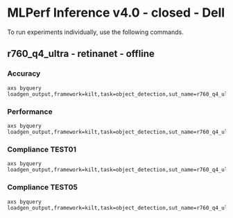 
# MLPerf Inference v4.0 - closed - Dell

To run experiments individually, use the following commands.

## r760_q4_ultra - retinanet - offline

### Accuracy  

```
axs byquery loadgen_output,framework=kilt,task=object_detection,sut_name=r760_q4_ultra,model_name=retinanet,device=qaic,collection_name=experiments_submission,loadgen_mode=AccuracyOnly,loadgen_scenario=Offline
```

### Performance 

```
axs byquery loadgen_output,framework=kilt,task=object_detection,sut_name=r760_q4_ultra,model_name=retinanet,device=qaic,collection_name=experiments_submission,loadgen_mode=PerformanceOnly,loadgen_compliance_test-,loadgen_scenario=Offline,vc:=1:3:3:3:1:3:3:3:1:3:3:3:1:3:3:3,loadgen_target_qps=3800
```

### Compliance TEST01

```
axs byquery loadgen_output,framework=kilt,task=object_detection,sut_name=r760_q4_ultra,model_name=retinanet,device=qaic,collection_name=experiments_submission,loadgen_mode=PerformanceOnly,loadgen_compliance_test=TEST01,loadgen_scenario=Offline,vc:=1:3:3:3:1:3:3:3:1:3:3:3:1:3:3:3,loadgen_target_qps=3800
```

### Compliance TEST05

```
axs byquery loadgen_output,framework=kilt,task=object_detection,sut_name=r760_q4_ultra,model_name=retinanet,device=qaic,collection_name=experiments_submission,loadgen_mode=PerformanceOnly,loadgen_compliance_test=TEST05,loadgen_scenario=Offline,vc:=1:3:3:3:1:3:3:3:1:3:3:3:1:3:3:3,loadgen_target_qps=3800
```

